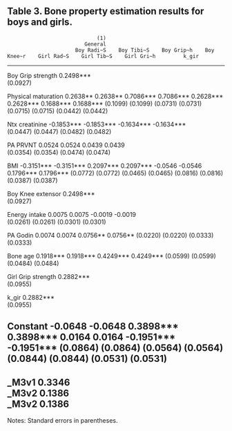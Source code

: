 Table 3. Bone property estimation results for boys and girls.
-----------------------------------------------------------------------------------------------------------------------------------------
                                 (1)                                                                                                     
                             General                                                                                                     
                          Boy Radi~S    Boy Tibi~S    Boy Grip~h    Boy Knee~r    Girl Rad~S    Girl Tib~S    Girl Gri~h         k_gir   
-----------------------------------------------------------------------------------------------------------------------------------------
Boy Grip strength             0.2498***                                                                                                  
                            (0.0927)                                                                                                     

Physical maturation           0.2638**      0.2638**      0.7086***     0.7086***     0.2628***     0.2628***     0.1688***     0.1688***
                            (0.1099)      (0.1099)      (0.0731)      (0.0731)      (0.0715)      (0.0715)      (0.0442)      (0.0442)   

Ntx creatinine               -0.1853***    -0.1853***                                -0.1634***    -0.1634***                            
                            (0.0447)      (0.0447)                                  (0.0482)      (0.0482)                               

PA PRVNT                      0.0524        0.0524                                    0.0439        0.0439                               
                            (0.0354)      (0.0354)                                  (0.0474)      (0.0474)                               

BMI                          -0.3151***    -0.3151***     0.2097***     0.2097***    -0.0546       -0.0546        0.1796***     0.1796***
                            (0.0772)      (0.0772)      (0.0465)      (0.0465)      (0.0816)      (0.0816)      (0.0387)      (0.0387)   

Boy Knee extensor                           0.2498***                                                                                    
                                          (0.0927)                                                                                       

Energy intake                                             0.0075        0.0075                                   -0.0019       -0.0019   
                                                        (0.0261)      (0.0261)                                  (0.0301)      (0.0301)   

PA Godin                                                  0.0074        0.0074                                    0.0756**      0.0756** 
                                                        (0.0220)      (0.0220)                                  (0.0333)      (0.0333)   

Bone age                                                  0.1918***     0.1918***                                 0.4249***     0.4249***
                                                        (0.0599)      (0.0599)                                  (0.0484)      (0.0484)   

Girl Grip strength                                                                    0.2882***                                          
                                                                                    (0.0955)                                             

k_gir                                                                                               0.2882***                            
                                                                                                  (0.0955)                               

Constant                     -0.0648       -0.0648        0.3898***     0.3898***     0.0164        0.0164       -0.1951***    -0.1951***
                            (0.0864)      (0.0864)      (0.0564)      (0.0564)      (0.0844)      (0.0844)      (0.0531)      (0.0531)   
-----------------------------------------------------------------------------------------------------------------------------------------
_M3v1                         0.3346                                                                                                     
_M3v2                         0.1386                                                                                                     
_M3v2                         0.1386                                                                                                     
-----------------------------------------------------------------------------------------------------------------------------------------
Notes: Standard errors in parentheses.
